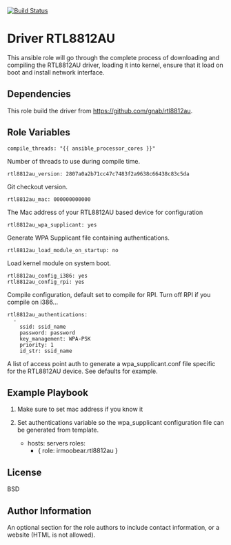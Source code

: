 [![Build Status](https://travis-ci.com/IRMooBear/ansible.rtl8812au.svg?branch=master)](https://travis-ci.com/IRMooBear/ansible.rtl8812au)

Driver RTL8812AU
=========

This ansible role will go through the complete process of downloading and compiling the RTL8812AU driver, loading it into kernel, ensure that it load on boot and install network interface.

Dependencies
--------------
This role build the driver from https://github.com/gnab/rtl8812au.

Role Variables
--------------

    compile_threads: "{{ ansible_processor_cores }}"
    
Number of threads to use during compile time.    
    
    rtl8812au_version: 2807a0a2b71cc47c7483f2a9638c66438c83c5da
    
Git checkout version.    
    
    rtl8812au_mac: 000000000000
    
The Mac address of your RTL8812AU based device for configuration 
   
    rtl8812au_wpa_supplicant: yes
    
Generate WPA Supplicant file containing authentications.   
    
    rtl8812au_load_module_on_startup: no
    
Load kernel module on system boot.    
    
    rtl8812au_config_i386: yes
    rtl8812au_config_rpi: yes
    
Compile configuration, default set to compile for RPI.  Turn off RPI if you compile on i386...    
    
    rtl8812au_authentications:
      -
        ssid: ssid_name
        password: password
        key_management: WPA-PSK
        priority: 1
        id_str: ssid_name
        
A list of access point auth to generate a wpa_supplicant.conf file specific for the RTL8812AU device.  See defaults for example.        

Example Playbook
----------------

1. Make sure to set mac address if you know it
2. Set authentications variable so the wpa_supplicant configuration file can be generated from template.

    - hosts: servers
      roles:
         - { role: irmoobear.rtl8812au }

License
-------

BSD

Author Information
------------------

An optional section for the role authors to include contact information, or a website (HTML is not allowed).

